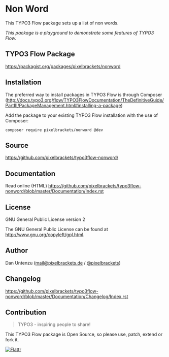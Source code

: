 Non Word
========

This TYPO3 Flow package sets up a list of non words.

*This package is a playground to demonstrate some features of TYPO3 Flow.*

TYPO3 Flow Package
------------------

https://packagist.org/packages/pixelbrackets/nonword

Installation
------------

The preferred way to install packages in TYPO3 Flow is through Composer (http://docs.typo3.org/flow/TYPO3FlowDocumentation/TheDefinitiveGuide/PartIII/PackageManagement.html#installing-a-package)

Add the package to your existing TYPO3 Flow installation with the use of Composer:

	composer require pixelbrackets/nonword @dev

Source
------

https://github.com/pixelbrackets/typo3flow-nonword/

Documentation
-------------

Read online (HTML) https://github.com/pixelbrackets/typo3flow-nonword/blob/master/Documentation/Index.rst

License
-------

GNU General Public License version 2

The GNU General Public License can be found at http://www.gnu.org/copyleft/gpl.html.

Author
------

Dan Untenzu (<mail@pixelbrackets.de> / [@pixelbrackets](https://github.com/pixelbrackets))

Changelog
---------

https://github.com/pixelbrackets/typo3flow-nonword/blob/master/Documentation/Changelog/Index.rst

Contribution
------------

> TYPO3 - inspiring people to share!

This TYPO3 Flow package is Open Source, so please use, patch, extend or fork it.

[![Flattr](https://api.flattr.com/button/flattr-badge-large.png)](https://flattr.com/thing/3395864)
